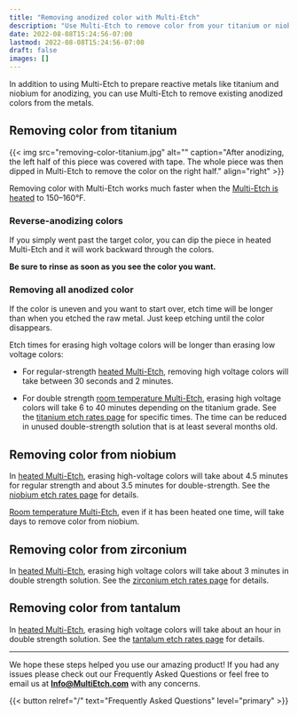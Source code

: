 ```yaml
---
title: "Removing anodized color with Multi-Etch"
description: "Use Multi-Etch to remove color from your titanium or niobium without the dangers of hydrofluoric acid!"
date: 2022-08-08T15:24:56-07:00
lastmod: 2022-08-08T15:24:56-07:00
draft: false
images: []
---
```


In addition to using Multi-Etch to prepare reactive metals like titanium and niobium for anodizing, you can use Multi-Etch to remove existing anodized colors from the metals.

## Removing color from titanium

{{< img src="removing-color-titanium.jpg" alt="" caption="After anodizing, the left half of this piece was covered with tape. The whole piece was then dipped in Multi-Etch to remove the color on the right half." align="right" >}}

Removing color with Multi-Etch works much faster when the [Multi-Etch is heated](/how-to-use/heated/) to 150–160°F.

### Reverse-anodizing colors

If you simply went past the target color, you can dip the piece in heated Multi-Etch and it will work backward through the colors.

**Be sure to rinse as soon as you see the color you want.**

### Removing all anodized color

If the color is uneven and you want to start over, etch time will be longer than when you etched the raw metal. Just keep etching until the color disappears.

Etch times for erasing high voltage colors will be longer than erasing low voltage colors:

- For regular-strength [heated Multi-Etch](/how-to-use/heated/), removing high voltage colors will take between 30 seconds and 2 minutes.

- For double strength [room temperature Multi-Etch](/how-to-use/room-temperature/), erasing high voltage colors will take 6 to 40 minutes depending on the titanium grade. See the [titanium etch rates page](/etch-rates/titanium/) for specific times. The time can be reduced in unused double-strength solution that is at least several months old.

## Removing color from niobium

In [heated Multi-Etch](/how-to-use/heated/), erasing high-voltage colors will take about 4.5 minutes for regular strength and about 3.5 minutes for double-strength. See the [niobium etch rates page](/etch-rates/niobium/) for details.

[Room temperature Multi-Etch](/how-to-use/room-temperature/), even if it has been heated one time, will take days to remove color from niobium.

## Removing color from zirconium

In [heated Multi-Etch](/how-to-use/heated/), erasing high voltage colors will take about 3 minutes in double strength solution. See the [zirconium etch rates page](/etch-rates/zirconium/) for details.

## Removing color from tantalum

In [heated Multi-Etch](/how-to-use/heated/), erasing high voltage colors will take about an hour in double strength solution. See the [tantalum etch rates page](/etch-rates/tantalum/) for details.

---

We hope these steps helped you use our amazing product! If you had any issues please check out our Frequently Asked Questions or feel free to email us at [**Info@MultiEtch.com**](mailto:info@multietch.com) with any concerns.

{{< button relref="/" text="Frequently Asked Questions" level="primary" >}}

